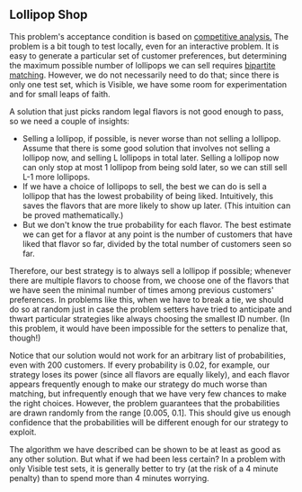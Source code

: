 ## Lollipop Shop

This problem's acceptance condition is based on [competitive
analysis.](https://en.wikipedia.org/wiki/Competitive_analysis_(online_algorithm)) The problem is a
bit tough to test locally, even for an interactive problem. It is easy to generate a particular set
of customer preferences, but determining the maximum possible number of lollipops we can sell
requires [bipartite
matching](https://en.wikipedia.org/wiki/Matching_(graph_theory)#In_unweighted_bipartite_graphs).
However, we do not necessarily need to do that; since there is only one test set, which is Visible,
we have some room for experimentation and for small leaps of faith.

A solution that just picks random legal flavors is not good enough to pass, so we need a couple of
insights:

*   Selling a lollipop, if possible, is never worse than not selling a lollipop. Assume that there
    is some good solution that involves not selling a lollipop now, and selling L lollipops in
total later. Selling a lollipop now can only stop at most 1 lollipop from being sold later, so we
can still sell L-1 more lollipops.
*   If we have a choice of lollipops to sell, the best we can do is sell a lollipop that has the
    lowest probability of being liked. Intuitively, this saves the flavors that are more likely to
show up later. (This intuition can be proved mathematically.)
*   But we don't know the true probability for each flavor. The best estimate we can get for a
    flavor at any point is the number of customers that have liked that flavor so far, divided by
the total number of customers seen so far.

Therefore, our best strategy is to always sell a lollipop if possible; whenever there are multiple
flavors to choose from, we choose one of the flavors that we have seen the minimal number of times
among previous customers' preferences. In problems like this, when we have to break a tie, we
should do so at random just in case the problem setters have tried to anticipate and thwart
particular strategies like always choosing the smallest ID number. (In this problem, it would have
been impossible for the setters to penalize that, though!)

Notice that our solution would not work for an arbitrary list of probabilities, even with 200
customers. If every probability is 0.02, for example, our strategy loses its power (since all
flavors are equally likely), and each flavor appears frequently enough to make our strategy do much
worse than matching, but infrequently enough that we have very few chances to make the right
choices. However, the problem guarantees that the probabilities are drawn randomly from the range
[0.005, 0.1]. This should give us enough confidence that the probabilities will be different enough
for our strategy to exploit.

The algorithm we have described can be shown to be at least as good as any other solution. But what
if we had been less certain? In a problem with only Visible test sets, it is generally better to
try (at the risk of a 4 minute penalty) than to spend more than 4 minutes worrying.
